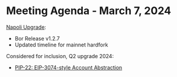 # Meeting Agenda - March 7, 2024

[Napoli Upgrade](https://github.com/maticnetwork/Polygon-Improvement-Proposals/blob/main/PIPs/PIP-33.md):

  * Bor Release v1.2.7 
  * Updated timeline for mainnet hardfork

Considered for inclusion, Q2 upgrade 2024:

* [PIP-22: EIP-3074-style Account Abstraction](https://github.com/maticnetwork/Polygon-Improvement-Proposals/blob/main/PIPs/PIP-22.md)
